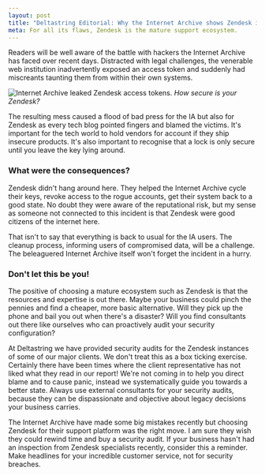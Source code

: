 ```yaml
---
layout: post
title: "Deltastring Editorial: Why the Internet Archive shows Zendesk is still the right choice"
meta: For all its flaws, Zendesk is the mature support ecosystem.
---
```


Readers will be well aware of the battle with hackers the Internet Archive has faced over recent days. Distracted with legal challenges, the venerable web institution inadvertently exposed an access token and suddenly had miscreants taunting them from within their own systems.

<p><img src="https://deltastring.com/public/img/postman.jpeg" alt="Internet Archive leaked Zendesk access tokens." style="mix-blend-mode: darken;">
<em>How secure is your Zendesk?</em></p>

The resulting mess caused a flood of bad press for the IA but also for Zendesk as every tech blog pointed fingers and blamed the victims. It's important for the tech world to hold vendors for account if they ship insecure products. It's also important to recognise that a lock is only secure until you leave the key lying around.<!--excerpt-end-->

### What were the consequences?

Zendesk didn't hang around here. They helped the Internet Archive cycle their keys, revoke access to the rogue accounts, get their system back to a good state. No doubt they were aware of the reputational risk, but my sense as someone not connected to this incident is that Zendesk were good citizens of the internet here.

That isn't to say that everything is back to usual for the IA users. The cleanup process, informing users of compromised data, will be a challenge. The beleaguered Internet Archive itself won't forget the incident in a hurry.

### Don't let this be you!

The positive of choosing a mature ecosystem such as Zendesk is that the resources and expertise is out there. Maybe your business could pinch the pennies and find a cheaper, more basic alternative. Will they pick up the phone and bail you out when there's a disaster? Will you find consultants out there like ourselves who can proactively audit your security configuration?

At Deltastring we have provided security audits for the Zendesk instances of some of our major clients. We don't treat this as a box ticking exercise. Certainly there have been times where the client representative has not liked what they read in our report! We're not coming in to help you direct blame and to cause panic, instead we systematically guide you towards a better state. Always use external consultants for your security audits, because they can be dispassionate and objective about legacy decisions your business carries.

The Internet Archive have made some big mistakes recently but choosing Zendesk for their support platform was the right move. I am sure they wish they could rewind time and buy a security audit. If your business hasn't had an inspection from Zendesk specialists recently, consider this a reminder. Make headlines for your incredible customer service, not for security breaches.
